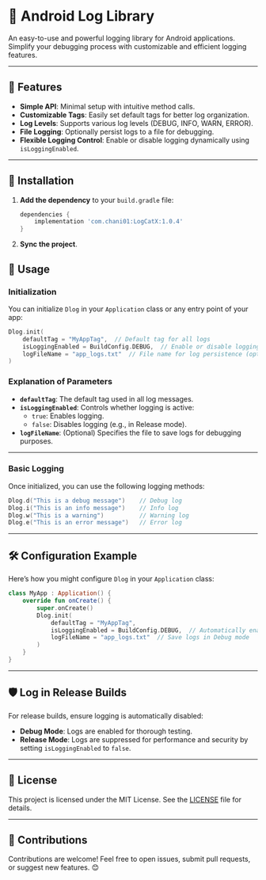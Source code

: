 # 📘 Android Log Library

An easy-to-use and powerful logging library for Android applications. Simplify your debugging process with customizable and efficient logging features.

---

## 🌟 Features
- **Simple API**: Minimal setup with intuitive method calls.
- **Customizable Tags**: Easily set default tags for better log organization.
- **Log Levels**: Supports various log levels (DEBUG, INFO, WARN, ERROR).
- **File Logging**: Optionally persist logs to a file for debugging.
- **Flexible Logging Control**: Enable or disable logging dynamically using `isLoggingEnabled`.

---

## 🚀 Installation

1. **Add the dependency** to your `build.gradle` file:
   ```gradle
   dependencies {
       implementation 'com.chani01:LogCatX:1.0.4'
   }
   ```

2. **Sync the project**.

## 📖 Usage

### Initialization
You can initialize `Dlog` in your `Application` class or any entry point of your app:

```kotlin
Dlog.init(
    defaultTag = "MyAppTag",  // Default tag for all logs
    isLoggingEnabled = BuildConfig.DEBUG,  // Enable or disable logging dynamically
    logFileName = "app_logs.txt"  // File name for log persistence (optional)
)
```

### Explanation of Parameters
- **`defaultTag`**: The default tag used in all log messages.
- **`isLoggingEnabled`**: Controls whether logging is active:
  - `true`: Enables logging.
  - `false`: Disables logging (e.g., in Release mode).
- **`logFileName`**: (Optional) Specifies the file to save logs for debugging purposes.

---

### Basic Logging
Once initialized, you can use the following logging methods:

```kotlin
Dlog.d("This is a debug message")    // Debug log
Dlog.i("This is an info message")    // Info log
Dlog.w("This is a warning")          // Warning log
Dlog.e("This is an error message")   // Error log
```

---


## 🛠 Configuration Example

Here’s how you might configure `Dlog` in your `Application` class:

```kotlin
class MyApp : Application() {
    override fun onCreate() {
        super.onCreate()
        Dlog.init(
            defaultTag = "MyAppTag",
            isLoggingEnabled = BuildConfig.DEBUG,  // Automatically enable or disable logging
            logFileName = "app_logs.txt"  // Save logs in Debug mode
        )
    }
}
```


---

## 🛡️ Log in Release Builds

For release builds, ensure logging is automatically disabled:
- **Debug Mode**: Logs are enabled for thorough testing.
- **Release Mode**: Logs are suppressed for performance and security by setting `isLoggingEnabled` to `false`.

---

## 📄 License

This project is licensed under the MIT License. See the [LICENSE](LICENSE) file for details.

---

## 🙌 Contributions

Contributions are welcome! Feel free to open issues, submit pull requests, or suggest new features. 😊
